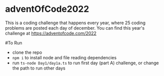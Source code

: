 # adventOfCode2022

This is a coding challenge that happens every year, where 25 coding problems are posted each day of december. You can find this year's challenge at 
https://adventofcode.com/2022

#To Run
- clone the repo
- `npm i` to install node and file reading dependencies
- run `ts-node Day1/day1a.ts` to run first day (part A) challenge, or change the path to run other days
